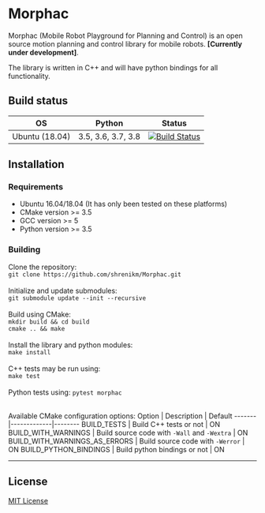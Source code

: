 # Morphac

Morphac (Mobile Robot Playground for Planning and Control) is an open source motion planning and control library for mobile robots. **[Currently under development]**.

The library is written in C++ and will have python bindings for all functionality.

## Build status
OS | Python | Status
---------|--------|-------
Ubuntu (18.04) | 3.5, 3.6, 3.7, 3.8 | [![Build Status](https://travis-ci.com/shrenikm/Morphac.svg?branch=master)](https://travis-ci.com/shrenikm/Morphac)

## Installation

### Requirements
* Ubuntu 16.04/18.04 (It has only been tested on these platforms)
* CMake version >= 3.5
* GCC version >= 5
* Python version >= 3.5

### Building
Clone the repository:<br/>
`git clone https://github.com/shrenikm/Morphac.git`<br/><br/>
Initialize and update submodules:<br/>
`git submodule update --init --recursive`<br/><br/>
Build using CMake:<br/>
`mkdir build && cd build`<br/>
`cmake .. && make`<br/><br/>
Install the library and python modules:<br/>
`make install`<br/><br/>
C++ tests may be run using:<br/>
`make test`<br/><br/>
Python tests using:
`pytest morphac`<br/><br/>

Available CMake configuration options:
Option | Description | Default
-------|-------------|--------
BUILD_TESTS | Build C++ tests or not | ON
BUILD_WITH_WARNINGS | Build source code with `-Wall` and `-Wextra` | ON
BUILD_WITH_WARNINGS_AS_ERRORS | Build source code with `-Werror` | ON
BUILD_PYTHON_BINDINGS | Build python bindings or not | ON


-------

## License

[MIT License](LICENSE)


